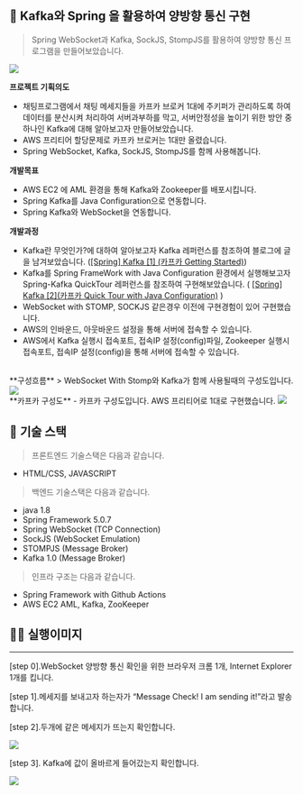 <!-- # Multi-Chatting-Using-kafka-and-Spring-WebSocket-with-SockJS-StompJS -->

<!--
## 👩🏻‍💻 토이 Projects

---
-->

<!-- ### 🏫 Multi-Chatting-Using-kafka-and-Spring-WebSocket-with-SockJS-StompJS(Kafka와 Spring을 활용하여 양방향 통신 구현) -->

## 🏫 Kafka와 Spring 을 활용하여 양방향 통신 구현
> Spring WebSocket과 Kafka, SockJS, StompJS를 활용하여 양방향 통신 프로그램을 만들어보았습니다.

<!-- ![Untitled](https://s3-us-west-2.amazonaws.com/secure.notion-static.com/f981aa71-2263-4cc0-9229-1567f0bce802/Untitled.png) -->
<img src="https://user-images.githubusercontent.com/48047377/216617569-a220dce7-2994-4c8e-ba01-cfab6d61bbce.png"/>

**프로젝트 기획의도**
- 채팅프로그램에서 채팅 메세지들을 카프카 브로커 1대에 주키퍼가 관리하도록 하여 데이터를 분산시켜 처리하여 서버과부하를 막고, 서버안정성을 높이기 위한 방안 중 하나인 Kafka에 대해 알아보고자 만들어보았습니다.
- AWS 프리티어 할당문제로 카프카 브로커는 1대만 올렸습니다.
- Spring WebSocket, Kafka, SockJS, StompJS를 함께 사용해봅니다.

**개발목표**

- AWS EC2 에 AML 환경을 통해 Kafka와 Zookeeper를 배포시킵니다.
- Spring Kafka를 Java Configuration으로 연동합니다.
- Spring Kafka와 WebSocket을 연동합니다.

**개발과정**

- Kafka란 무엇인가?에 대하여 알아보고자 Kafka 레퍼런스를 참조하여 블로그에 글을 남겨보았습니다. ([[Spring] Kafka [1] (카프카 Getting Started)](https://passionfruit200.tistory.com/178))
- Kafka를 Spring FrameWork with Java Configuration 환경에서 실행해보고자 Spring-Kafka QuickTour 레퍼런스를 참조하여 구현해보았습니다. ( [[Spring] Kafka [2](카프카 Quick Tour with Java Configuration)](https://passionfruit200.tistory.com/180) )
- WebSocket with STOMP, SOCKJS 같은경우 이전에 구현경험이 있어 구현했습니다.
- AWS의 인바운드, 아웃바운드 설정을 통해 서버에 접속할 수 있습니다.
- AWS에서 Kafka 실행시 접속포트, 접속IP 설정(config)파일, Zookeeper 실행시 접속포트, 접속IP 설정(config)을 통해 서버에 접속할 수 있습니다.

<br/>
**구성흐름**
> WebSocket With Stomp와 Kafka가 함께 사용될때의 구성도입니다.
<img src="https://user-images.githubusercontent.com/48047377/277248083-ae447634-6cad-475c-8921-aa04368dabd8.png"/>

<br/>
**카프카 구성도**
- 카프카 구성도입니다. AWS 프리티어로 1대로 구현했습니다.
<img src="https://user-images.githubusercontent.com/48047377/216774815-00892c77-b519-48b6-91ed-ba7fe917333a.PNG"/>


## 📜 기술 스택
> 프론트엔드 기술스택은 다음과 같습니다. 
- HTML/CSS, JAVASCRIPT

> 백엔드 기술스택은 다음과 같습니다.
- java 1.8
- Spring Framework 5.0.7
- Spring WebSocket (TCP Connection)
- SockJS (WebSocket Emulation)
- STOMPJS (Message Broker)
- Kafka 1.0 (Message Broker)

> 인프라 구조는 다음과 같습니다.
- Spring Framework with Github Actions
- AWS EC2 AML, Kafka, ZooKeeper
  
<!--  
## 기술스택
- **For Kafka :** Spring-Kafka
- **For WebSocket** : Spring-WebSocket, Spring-Messaging, javax.websocket-api,
- **For Data Format** : jackson-databind, jackson-dataformat-xml
### Infrastructure
- Spring Framework with Github Actions
- AWS EC2, Kafka, ZooKeeper
- Apache Tomcat 9.0.30
-->



## 🐕‍🦺 실행이미지

---

<!-- ![Untitled](https://s3-us-west-2.amazonaws.com/secure.notion-static.com/b671a44f-ecd1-4dbe-a25f-43fca954bc3e/Untitled.png) -->

[step 0].WebSocket 양방향 통신 확인을 위한 브라우저 크롬 1개, Internet Explorer 1개를 킵니다.

[step 1].메세지를 보내고자 하는자가 “Message Check! I am sending it!”라고 발송합니다.

[step 2].두개에 같은 메세지가 뜨는지 확인합니다.

<img src="https://user-images.githubusercontent.com/48047377/216617535-cf72ddd6-a68b-42cd-8716-0d58ea2f4411.png"/>


[step 3]. Kafka에 값이 올바르게 들어갔는지 확인합니다.
<!-- ![Untitled](https://s3-us-west-2.amazonaws.com/secure.notion-static.com/9d93f602-3c76-4f2e-a95f-812e5fe1d6cc/Untitled.png) -->
<img src="https://user-images.githubusercontent.com/48047377/216617621-f25c93f4-ec87-450d-8882-3d2f2014316f.png"/>
